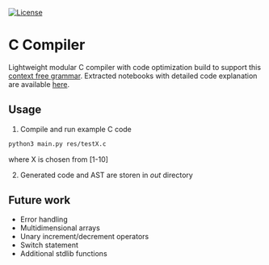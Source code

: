[![License](https://img.shields.io/badge/License-Apache%202.0-blue.svg)](https://opensource.org/licenses/Apache-2.0)

# C Compiler

Lightweight modular C compiler with code optimization build to support this [context free grammar](https://github.com/jelic98/c_compiler/blob/master/grammar.txt). Extracted notebooks with detailed code explanation are available [here](https://github.com/jelic98/raf_pp_materials).

## Usage

1. Compile and run example C code
```bash
python3 main.py res/testX.c
```
where X is chosen from [1-10]

2. Generated code and AST are storen in _out_ directory

## Future work

* Error handling
* Multidimensional arrays
* Unary increment/decrement operators
* Switch statement
* Additional stdlib functions
